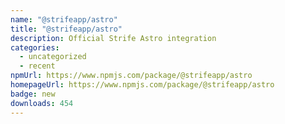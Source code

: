 ```yaml
---
name: "@strifeapp/astro"
title: "@strifeapp/astro"
description: Official Strife Astro integration
categories:
  - uncategorized
  - recent
npmUrl: https://www.npmjs.com/package/@strifeapp/astro
homepageUrl: https://www.npmjs.com/package/@strifeapp/astro
badge: new
downloads: 454
---
```

